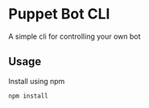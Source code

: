 # Puppet Bot CLI

A simple cli for controlling your own bot

## Usage

Install using npm 
```
npm install
```